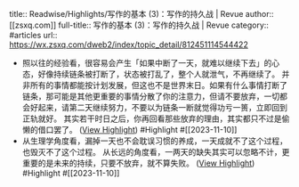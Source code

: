 title:: Readwise/Highlights/写作的基本 (3)：写作的持久战 | Revue
author:: [[zsxq.com]]
full-title:: 写作的基本 (3)：写作的持久战 | Revue
category:: #articles
url:: https://wx.zsxq.com/dweb2/index/topic_detail/812451114544422
- 照以往的经验看，很容易会产生「如果中断了一天，就难以继续下去」的心态，好像持续链条被打断了，状态被打乱了，整个人就泄气，不再继续了。 并非所有的事情都能按计划发展，但这也不是世界末日。如果有什么事情打断了链条，那可能是其他更重要的事情分散了你的注意力，但请不要放弃，一切都会好起来，请第二天继续努力，不要以为链条一断就觉得功亏一篑，立即回到正轨就好。 其实若干时日之后，你再回看那些放弃的理由，其实都只不过是偷懒的借口罢了。 ([View Highlight](https://read.readwise.io/read/01hetkp0qct00yexa4f4mdekj6)) #Highlight #[[2023-11-10]]
- 从生理学角度看，漏掉一天也不会耽误习惯的养成，一天成就不了这个过程，也毁灭不了这个过程。 从长远的角度看，一两天的缺失其实可以忽略不计，更重要的是未来的持续，只要不放弃，就不算失败。 ([View Highlight](https://read.readwise.io/read/01hetkp91xh7j2mg12523z77nh)) #Highlight #[[2023-11-10]]